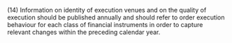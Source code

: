 (14) Information on identity of execution venues and on the quality of execution should be published annually and should refer to order execution behaviour for each class of financial instruments in order to capture relevant changes within the preceding calendar year.
